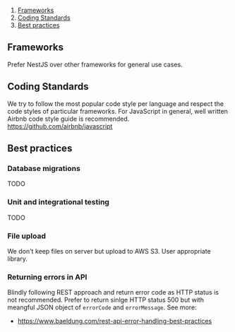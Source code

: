 1. [Frameworks](#frameworks)
1. [Coding Standards](#coding-standards)
1. [Best practices](#best-practices)

## Frameworks
Prefer NestJS over other frameworks for general use cases.

## Coding Standards
We try to follow the most popular code style per language and respect the code styles of particular frameworks. 
For JavaScript in general, well written Airbnb code style guide is recommended.
https://github.com/airbnb/javascript

## Best practices

### Database migrations
TODO

### Unit and integrational testing
TODO

### File upload
We don't keep files on server but upload to AWS S3. User appropriate library.

### Returning errors in API
Blindly following REST approach and return error code as HTTP status is not recommended. 
Prefer to return sinlge HTTP status 500 but with meangful JSON object of `errorCode` and `errorMessage`.
See more:
- https://www.baeldung.com/rest-api-error-handling-best-practices
